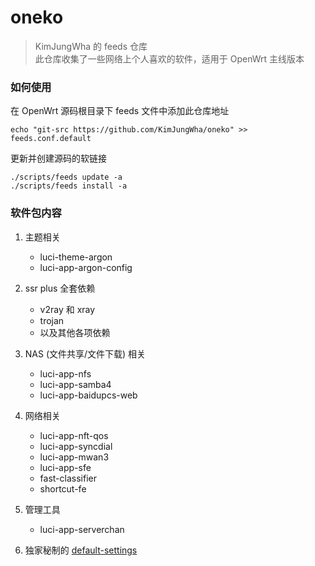 # oneko
> KimJungWha 的 feeds 仓库  
> 此仓库收集了一些网络上个人喜欢的软件，适用于 OpenWrt 主线版本

### 如何使用

在 OpenWrt 源码根目录下 feeds 文件中添加此仓库地址

    echo "git-src https://github.com/KimJungWha/oneko" >> feeds.conf.default

更新并创建源码的软链接

    ./scripts/feeds update -a
    ./scripts/feeds install -a



### 软件包内容
1. 主题相关
	* luci-theme-argon
	* luci-app-argon-config

2. ssr plus 全套依赖
	* v2ray 和 xray
	* trojan
	* 以及其他各项依赖

3. NAS (文件共享/文件下载) 相关
	* luci-app-nfs
	* luci-app-samba4
	* luci-app-baidupcs-web

4. 网络相关
	* luci-app-nft-qos
	* luci-app-syncdial
	* luci-app-mwan3
	* luci-app-sfe
	* fast-classifier
	* shortcut-fe
	
5. 管理工具
	* luci-app-serverchan
6. 独家秘制的 [default-settings](https://github.com/KimJungWha/default-settings)
